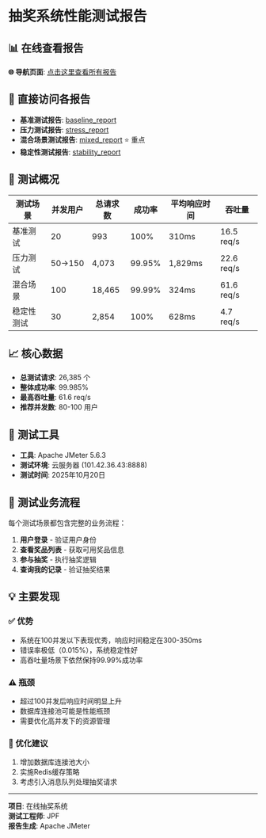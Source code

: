 ﻿# 抽奖系统性能测试报告

## 📊 在线查看报告

**🌐 导航页面**: [点击这里查看所有报告](https://jpf-git.github.io/test-report-summary/)

## 🔧 直接访问各报告

- **基准测试报告**: [baseline_report](https://jpf-git.github.io/test-report-summary/baseline_report/)
- **压力测试报告**: [stress_report](https://jpf-git.github.io/test-report-summary/stress_report/)
- **混合场景测试报告**: [mixed_report](https://jpf-git.github.io/test-report-summary/mixed_report/) ⭐ 重点
- **稳定性测试报告**: [stability_report](https://jpf-git.github.io/test-report-summary/stability_report/)

## 🎯 测试概况

| 测试场景 | 并发用户 | 总请求数 | 成功率 | 平均响应时间 | 吞吐量 |
|---------|---------|---------|--------|-------------|--------|
| 基准测试 | 20 | 993 | 100% | 310ms | 16.5 req/s |
| 压力测试 | 50→150 | 4,073 | 99.95% | 1,829ms | 22.6 req/s |
| 混合场景 | 100 | 18,465 | 99.99% | 324ms | 61.6 req/s |
| 稳定性测试 | 30 | 2,854 | 100% | 628ms | 4.7 req/s |

## 📈 核心数据

- **总测试请求**: 26,385 个
- **整体成功率**: 99.985%
- **最高吞吐量**: 61.6 req/s
- **推荐并发数**: 80-100 用户

## 🔑 测试工具

- **工具**: Apache JMeter 5.6.3
- **测试环境**: 云服务器 (101.42.36.43:8888)
- **测试时间**: 2025年10月20日

## 📝 测试业务流程

每个测试场景都包含完整的业务流程：

1. **用户登录** - 验证用户身份
2. **查看奖品列表** - 获取可用奖品信息
3. **参与抽奖** - 执行抽奖逻辑
4. **查询我的记录** - 验证抽奖结果

## 💡 主要发现

### ✅ 优势
- 系统在100并发以下表现优秀，响应时间稳定在300-350ms
- 错误率极低（0.015%），系统稳定性好
- 高吞吐量场景下依然保持99.99%成功率

### ⚠️ 瓶颈
- 超过100并发后响应时间明显上升
- 数据库连接池可能是性能瓶颈
- 需要优化高并发下的资源管理

### 🎯 优化建议
1. 增加数据库连接池大小
2. 实施Redis缓存策略
3. 考虑引入消息队列处理抽奖请求

---

**项目**: 在线抽奖系统  
**测试工程师**: JPF  
**报告生成**: Apache JMeter  
